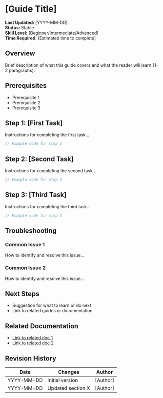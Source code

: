 # [Guide Title]

**Last Updated:** [YYYY-MM-DD]  
**Status:** Stable  
**Skill Level:** [Beginner/Intermediate/Advanced]  
**Time Required:** [Estimated time to complete]

## Overview

Brief description of what this guide covers and what the reader will learn (1-2 paragraphs).

## Prerequisites

- Prerequisite 1
- Prerequisite 2
- Prerequisite 3

## Step 1: [First Task]

Instructions for completing the first task...

```typescript
// Example code for step 1
```

## Step 2: [Second Task]

Instructions for completing the second task...

```typescript
// Example code for step 2
```

## Step 3: [Third Task]

Instructions for completing the third task...

```typescript
// Example code for step 3
```

## Troubleshooting

### Common Issue 1

How to identify and resolve this issue...

### Common Issue 2

How to identify and resolve this issue...

## Next Steps

- Suggestion for what to learn or do next
- Link to related guides or documentation

## Related Documentation

- [Link to related doc 1](path/to/doc1.md)
- [Link to related doc 2](path/to/doc2.md)

## Revision History

| Date | Changes | Author |
|------|---------|--------|
| YYYY-MM-DD | Initial version | [Author] |
| YYYY-MM-DD | Updated section X | [Author] |